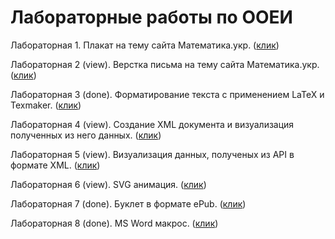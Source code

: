 # Лабораторные работы по ООЕИ

Лабораторная 1. Плакат на тему сайта Математика.укр. (<a href="http://dungidenes.github.io/OOEI/Lab1/index.html" target="_blank">клик</a>)

Лабораторная 2 (view). Верстка письма на тему сайта Математика.укр. (<a href="dungidenes.github.io/ooei/lab1">клик</a>)

Лабораторная 3 (done). Форматирование текста с применением LaTeX и Texmaker. (<a href="dungidenes.github.io/ooei/lab1">клик</a>)

Лабораторная 4 (view). Создание XML документа и визуализация полученных из него данных. (<a href="dungidenes.github.io/ooei/lab1">клик</a>)
 
Лабораторная 5 (view). Визуализация данных, полученых из API в формате XML. (<a href="dungidenes.github.io/ooei/lab1">клик</a>)

Лабораторная 6 (view). SVG анимация. (<a href="dungidenes.github.io/ooei/lab1">клик</a>)

Лабораторная 7 (done). Буклет в формате ePub. (<a href="dungidenes.github.io/ooei/lab1">клик</a>)

Лабораторная 8 (done). MS Word макрос. (<a href="dungidenes.github.io/ooei/lab1">клик</a>)
